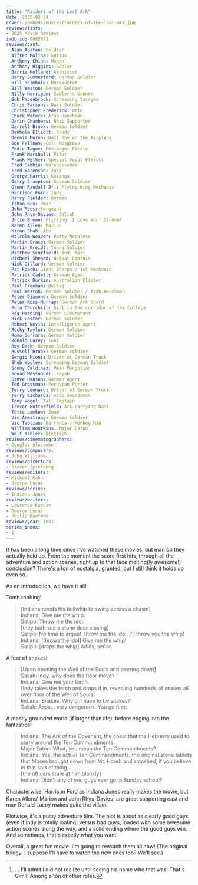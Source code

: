 ```yaml
---
title: "Raiders of the Lost Ark"
date: 2025-02-24
cover: /embeds/movies/raiders-of-the-lost-ark.jpg
reviews/lists:
- 2025 Movie Reviews
imdb_id: 0082971
reviews/cast:
  Alan Austen: Soldier
  Alfred Molina: Satipo
  Anthony Chinn: Mohan
  Anthony Higgins: Gobler
  Barrie Holland: Archivist
  Barry Summerford: German Soldier
  Bill Reimbold: Bureaucrat
  Bill Weston: German Soldier
  Billy Horrigan: Gobler's Gunner
  Bob Papenbrook: Screaming Savages
  Chris Parsons: Nazi Soldier
  Christopher Frederick: Otto
  Chuck Waters: Arab Henchman
  Darin Chambers: Nazi Supporter
  Darrell Brook: German Soldier
  Denholm Elliott: Brody
  Dennis Muren: Nazi Spy on the Airplane
  Don Fellows: Col. Musgrove
  Eddie Tagoe: Messenger Pirate
  Frank Marshall: Pilot
  Frank Welker: Special Vocal Effects
  Fred Gambia: Warehouseman
  Fred Sorenson: Jock
  George Harris: Katanga
  Gerry Crampton: German Soldier
  Glenn Randall Jr.: Flying Wing Mechanic
  Harrison Ford: Indy
  Harry Fielder: German
  Ishaq Bux: Omar
  John Rees: Sergeant
  John Rhys-Davies: Sallah
  Julie Brown: Flirting 'I Love You' Student
  Karen Allen: Marion
  Kiran Shah: Abu
  Malcolm Weaver: Ratty Nepalese
  Martin Grace: German Soldier
  Martin Kreidt: Young Soldier
  Matthew Scurfield: 2nd. Nazi
  Michael Sheard: U-Boat Captain
  Nick Gillard: German Soldier
  Pat Roach: Giant Sherpa / 1st Mechanic
  Patrick Cadell: German Agent
  Patrick Durkin: Australian Climber
  Paul Freeman: Belloq
  Paul Weston: German Soldier / Arab Henchman
  Peter Diamond: German Soldier
  Peter Ross-Murray: German Ark Guard
  Pola Churchill: Girl in the corridor of the College
  Reg Harding: German Lieutenant
  Rick Lester: German soldier
  Robert Nevin: Intelligence agent
  Rocky Taylor: German Soldier
  Romo Gorrara: German Soldier
  Ronald Lacey: Toht
  Roy Beck: German Soldier
  Russell Brook: German Soldier
  Sergio Mioni: Driver of German Truck
  Sheb Wooley: Screaming German Soldier
  Sonny Caldinez: Mean Mongolian
  Souad Messaoudi: Fayah
  Steve Hanson: German Agent
  Ted Grossman: Peruvian Porter
  Terry Leonard: Driver of German Truck
  Terry Richards: Arab Swordsman
  Tony Vogel: Tall Captain
  Trevor Butterfield: Ark-carrying Nazi
  Tutte Lemkow: Imam
  Vic Armstrong: German Soldier
  Vic Tablian: Barranca / Monkey Man
  William Hootkins: Major Eaton
  Wolf Kahler: Dietrich
reviews/cinematographers:
- Douglas Slocombe
reviews/composers:
- John Williams
reviews/directors:
- Steven Spielberg
reviews/editors:
- Michael Kahn
- George Lucas
reviews/series:
- Indiana Jones
reviews/writers:
- Lawrence Kasdan
- George Lucas
- Philip Kaufman
reviews/year: 1981
series_index:
- 1
---
```

It has been a long time since I've watched these movies, but man do they actually hold up. From the moment the score first hits, through all the adventure and action scenes, right up to that face melting(ly awesome!) conclusion? There's a ton of nostalgia, granted, but I still think it holds up even so. 

As an introduction, we have it all!

Tomb robbing!

> [Indiana needs his bullwhip to swing across a chasm]  
> Indiana: Give me the whip.  
> Satipo: Throw me the idol.  
> [they both see a stone door closing]  
> Satipo: No time to argue! Throw me the idol, I'll throw you the whip!  
> Indiana: [throws the idol] Give me the whip!  
> Satipo: [drops the whip] Adiós, señor.  

A fear of snakes!

> [Upon opening the Well of the Souls and peering down]  
> Sallah: Indy, why does the floor move?  
> Indiana: Give me your torch.  
> [Indy takes the torch and drops it in, revealing hundreds of snakes all over floor of the Well of Souls]  
> Indiana: Snakes. Why'd it have to be snakes?  
> Sallah: Asps... very dangerous. You go first.  

A mostly grounded world (if larger than life), before edging into the fantastical!

> Indiana: The Ark of the Covenant, the chest that the Hebrews used to carry around the Ten Commandments.  
> Major Eaton: What, you mean *the* Ten Commandments?  
> Indiana: Yes, the actual Ten Commandments, the original stone tablets that Moses brought down from Mt. Horeb and smashed, if you believe in that sort of thing...  
> [the officers stare at him blankly]  
> Indiana: Didn't any of you guys ever go to Sunday school?  

Characterwise, Harrison Ford as Indiana Jones really makes the movie, but Karen Allens' Marion and John Rhys-Davies[^gimli] are great supporting cast and man Ronald Lacey makes quite the villain. 

[^gimli]: ... I'll admit I did not realize until seeing his name who that was. That's Gimli! Among a ton of other roles. 

Plotwise, it's a pulpy adventure film. The plot is about as clearly good guys (even if Indy is totally looting) versus bad guys, loaded with some awesome action scenes along the way, and a solid ending where the good guys win. And sometimes, that's exactly what you want. 

Overall, a great fun movie. I'm going to rewatch them all now! (The original trilogy. I suppose I'll have to watch the new ones too? We'll see.)

<!--more-->